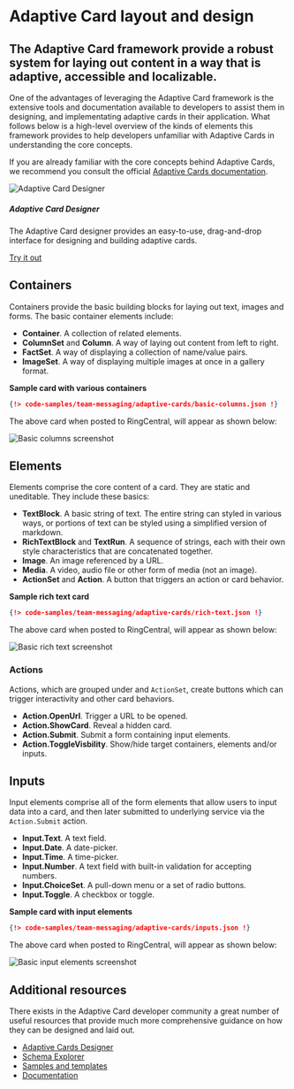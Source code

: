 # Adaptive Card layout and design

<h2 class="h4 pb-2 lh-lg">The Adaptive Card framework provide a robust system for laying out content in a way that is adaptive, accessible and localizable.</h2>

One of the advantages of leveraging the Adaptive Card framework is the extensive tools and documentation available to developers to assist them in designing, and implementating adaptive cards in their application. What follows below is a high-level overview of the kinds of elements this framework provides to help developers unfamiliar with Adaptive Cards in understanding the core concepts. 

If you are already familiar with the core concepts behind Adaptive Cards, we recommend you consult the official [Adaptive Cards documentation](https://docs.microsoft.com/en-us/adaptive-cards/).

<div class="card mb-3">
  <div class="row g-0">
    <div class="col-md-8">
      <img src="../designer.png" class="img-fluid rounded-start" alt="Adaptive Card Designer">
    </div>
    <div class="col-md-4">
      <div class="card-body">
        <h5 class="card-title">Adaptive Card Designer</h5>
        <p class="card-text">The Adaptive Card designer provides an easy-to-use, drag-and-drop interface for designing and building adaptive cards.</p>
        <p class="card-text"><a class="btn btn-primary" href="https://adaptivecards.io/designer/">Try it out</a></p>
      </div>
    </div>
  </div>
</div>

## Containers

Containers provide the basic building blocks for laying out text, images and forms. The basic container elements include:

* **Container**. A collection of related elements. 
* **ColumnSet** and **Column**. A way of laying out content from left to right.
* **FactSet**. A way of displaying a collection of name/value pairs.
* **ImageSet**. A way of displaying multiple images at once in a gallery format.

**Sample card with various containers**

```json
{!> code-samples/team-messaging/adaptive-cards/basic-columns.json !}
```

The above card when posted to RingCentral, will appear as shown below:

![Basic columns screenshot](../basic-columns.png)

## Elements

Elements comprise the core content of a card. They are static and uneditable. They include these basics:

* **TextBlock**. A basic string of text. The entire string can styled in various ways, or portions of text can be styled using a simplified version of markdown.
* **RichTextBlock** and **TextRun**. A sequence of strings, each with their own style characteristics that are concatenated together.
* **Image**. An image referenced by a URL. 
* **Media**. A video, audio file or other form of media (not an image). 
* **ActionSet** and **Action**. A button that triggers an action or card behavior.  

**Sample rich text card**

```json
{!> code-samples/team-messaging/adaptive-cards/rich-text.json !}
```

The above card when posted to RingCentral, will appear as shown below:

![Basic rich text screenshot](../rich-text.png)

### Actions

Actions, which are grouped under and `ActionSet`, create buttons which can trigger interactivity and other card behaviors. 

* **Action.OpenUrl**. Trigger a URL to be opened. 
* **Action.ShowCard**. Reveal a hidden card.
* **Action.Submit**. Submit a form containing input elements.
* **Action.ToggleVisbility**. Show/hide target containers, elements and/or inputs.

## Inputs

Input elements comprise all of the form elements that allow users to input data into a card, and then later submitted to underlying service via the `Action.Submit` action.

* **Input.Text**. A text field. 
* **Input.Date**. A date-picker.
* **Input.Time**. A time-picker.
* **Input.Number**. A text field with built-in validation for accepting numbers. 
* **Input.ChoiceSet**. A pull-down menu or a set of radio buttons.
* **Input.Toggle**. A checkbox or toggle. 

**Sample card with input elements**

```json
{!> code-samples/team-messaging/adaptive-cards/inputs.json !}
```

The above card when posted to RingCentral, will appear as shown below:

![Basic input elements screenshot](../input-elements.png)

## Additional resources

There exists in the Adaptive Card developer community a great number of useful resources that provide much more comprehensive guidance on how they can be designed and laid out. 

* [Adaptive Cards Designer](https://adaptivecards.io/designer/)
* [Schema Explorer](https://adaptivecards.io/explorer/)
* [Samples and templates](https://adaptivecards.io/samples/)
* [Documentation](https://docs.microsoft.com/en-us/adaptive-cards/)
